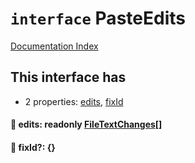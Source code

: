 # `interface` PasteEdits

[Documentation Index](../README.md)

## This interface has

- 2 properties:
[edits](#-edits-readonly-filetextchanges),
[fixId](#-fixid-)


#### 📄 edits: readonly [FileTextChanges](../interface.FileTextChanges/README.md)\[]



#### 📄 fixId?: \{}



